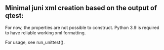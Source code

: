 ## Minimal juni xml creation based on the output of qtest:

<testsuite errors="0" failures="0" tests="6" name="SomeMessageUT">
  <properties>
    <property value="val" name="test system version"/>
    <property value="val" name="build system version"/>
  </properties>
  <testcase result="pass" name="initTestCase"/>
  <testcase result="pass" name="TestRequest"/>
  <testcase result="pass" name="TestResponse"/>
  <testcase result="pass" name="TestRestore"/>
  <testcase result="pass" name="TestRestoreAndCreateResponse"/>
  <testcase result="pass" name="cleanupTestCase"/>
  <system-err/>
</testsuite>

For now, the properties are not possible to construct.
Python 3.9 is required to have reliable working xml formatting.

For usage, see run_unittest().
